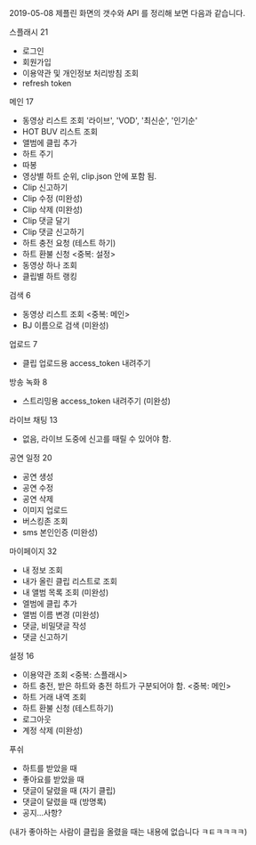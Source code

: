 
2019-05-08 제플린 화면의 갯수와 API 를 정리해 보면 다음과 같습니다.

스플래시 21
* 로그인 
* 회원가입
* 이용약관 및 개인정보 처리방침 조회
* refresh token

메인 17
* 동영상 리스트 조회 '라이브', 'VOD', '최신순', '인기순'
* HOT BUV 리스트 조회 
* 앨범에 클립 추가
* 하트 주기
* 따봉
* 영상별 하트 순위, clip.json 안에 포함 됨.
* Clip 신고하기
* Clip 수정 (미완성)
* Clip 삭제 (미완성)
* Clip 댓글 달기
* Clip 댓글 신고하기
* 하트 충전 요청 (테스트 하기)
* 하트 환불 신청 <중복: 설정>
* 동영상 하나 조회
* 클립별 하트 랭킹

검색 6
* 동영상 리스트 조회 <중복: 메인>
* BJ 이름으로 검색 (미완성)

업로드 7
* 클립 업로드용 access_token 내려주기

방송 녹화 8
* 스트리밍용 access_token 내려주기 (미완성)

라이브 채팅 13
* 없음, 라이브 도중에 신고를 때릴 수 있어야 함.


공연 일정 20
* 공연 생성
* 공연 수정
* 공연 삭제
* 이미지 업로드
* 버스킹존 조회
* sms 본인인증 (미완성)

마이페이지 32
* 내 정보 조회
* 내가 올린 클립 리스트로 조회
* 내 앨범 목록 조회 (미완성)
* 엘범에 클립 추가
* 앨범 이름 변경 (미완성)
* 댓글, 비밀댓글 작성
* 댓글 신고하기

설정 16
* 이용약관 조회 <중복: 스플래시>
* 하트 충전, 받은 하트와 충전 하트가 구분되어야 함. <중복: 메인>
* 하트 거래 내역 조회
* 하트 환불 신청 (테스트하기)
* 로그아웃
* 계정 삭제 (미완성)


푸쉬
* 하트를 받았을 때
* 좋아요를 받았을 때
* 댓글이 달렸을 때 (자기 클립)
* 댓글이 달렸을 때 (방명록)
* 공지...사항?

(내가 좋아하는 사람이 클립을 올렸을 때는 내용에 없습니다 ㅋㅌㅋㅋㅋㅋ)




